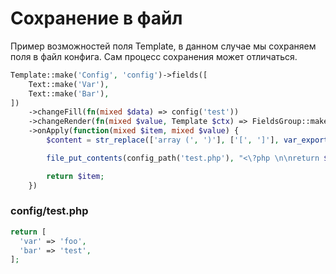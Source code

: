 # Сохранение в файл

Пример возможностей поля Template, в данном случае мы сохраняем поля в файл конфига. Сам процесс сохранения может отличаться.

```php
Template::make('Config', 'config')->fields([
    Text::make('Var'),
    Text::make('Bar'),
])
    ->changeFill(fn(mixed $data) => config('test'))
    ->changeRender(fn(mixed $value, Template $ctx) => FieldsGroup::make($ctx->getPreparedFields())->fill($value))
    ->onApply(function(mixed $item, mixed $value) {
        $content = str_replace(['array (', ')'], ['[', ']'], var_export($value, true));

        file_put_contents(config_path('test.php'), "<\?php \n\nreturn $content;");

        return $item;
    })
```

### config/test.php

```php
return [
  'var' => 'foo',
  'bar' => 'test',
];
```
